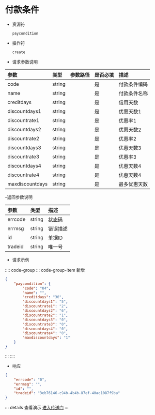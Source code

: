 # 付款条件

- 资源符

  `paycondition`
  
- 操作符

  `create`

- 请求参数说明

|参数|类型|参数路径|是否必填|描述|
|:-|:-|:-|:-|:-|
|code|string||是|付款条件编码|
|name|string||是|付款条件名称|
|creditdays|string||是|信用天数|
|discountdays1|string||是|优惠天数1|
|discountrate1|string||是|优惠率1|
|discountdays2|string||是|优惠天数2|
|discountrate2|string||是|优惠率2|
|discountdays3|string||是|优惠天数3|
|discountrate3|string||是|优惠率3|
|discountdays4|string||是|优惠天数4|
|discountrate4|string||是|优惠天数4|
|maxdiscountdays|string||是|最多优惠天数|

-返回参数说明

|参数|类型|描述|
|:-|:-|:-|
|errcode|string|[状态码](./../error.md)|
|errmsg|string|错误描述|
|id|string|单据ID|
|tradeid|string|唯一号|

- 请求示例

:::: code-group
::: code-group-item 新增

```json
{
    "paycondition": {
        "code": "04",
        "name": "",
        "creditdays": "30",
        "discountdays1": "5",
        "discountrate1": "2",
        "discountdays2": "6",
        "discountrate2": "1",
        "discountdays3": "0",
        "discountrate3": "0",
        "discountdays4": "0",
        "discountrate4": "0",
        "maxdiscountdays": "1"
    }
}
```

:::
::::

- 响应

```json
{
    "errcode": "0",
    "errmsg": "",
    "id": "",
    "tradeid": "3eb76146-c94b-4b4b-87ef-40ac1087f9ba"
}
```

::: details 查看演示
[进入传送门](/images/yonyou/gif/paycondition.gif)
:::
